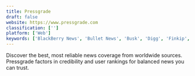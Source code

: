 ```yaml
---
title: Pressgrade
draft: false 
website: https://www.pressgrade.com
classification: ['']
platform: ['Web']
keywords: ['BlackBerry News', 'Bullet News', 'Busk', 'Digg', 'Finkip', 'Flipboard', 'Google News', 'Hvper', 'News WiinKz', 'News360', 'No Fee News', 'Spez News', 'THEWEBLIST.net', 'TodayNews.info', 'Visitmotion', 'Weave News Reader', 'ZergNet', 'inNews', 'theSkimm']
---
```

Discover the best, most reliable news coverage from worldwide sources. Pressgrade factors in credibility and user rankings for balanced news you can trust.